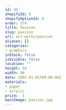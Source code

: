 ```yaml
---
id: 45
shopifyId: 0
shopifyOptionId: 0
order: 574
title: Passion
slug: passion
url: art-works/passion
aliases: []
categories:
- graphics
inStock: false
isVisible: false
location: ""
height: 50
width: 80
date: 2005-01-01T00:00:00Z
materials:
- paper
- acrylic
price: -1
mainImage: passion.jpg
---
```


